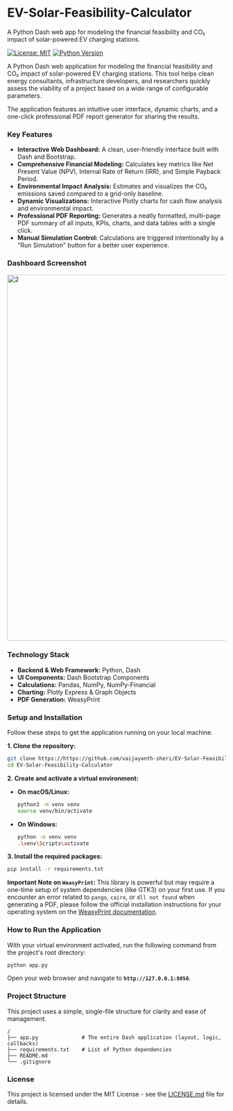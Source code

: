 # EV-Solar-Feasibility-Calculator
A Python Dash web app for modeling the financial feasibility and CO₂ impact of solar-powered EV charging stations.

[![License: MIT](https://img.shields.io/badge/License-MIT-yellow.svg)](https://opensource.org/licenses/MIT)
[![Python Version](https://img.shields.io/badge/python-3.9+-blue.svg)](https://www.python.org/downloads/)

A Python Dash web application for modeling the financial feasibility and CO₂ impact of solar-powered EV charging stations. This tool helps clean energy consultants, infrastructure developers, and researchers quickly assess the viability of a project based on a wide range of configurable parameters.

The application features an intuitive user interface, dynamic charts, and a one-click professional PDF report generator for sharing the results.

### Key Features

*   **Interactive Web Dashboard:** A clean, user-friendly interface built with Dash and Bootstrap.
*   **Comprehensive Financial Modeling:** Calculates key metrics like Net Present Value (NPV), Internal Rate of Return (IRR), and Simple Payback Period.
*   **Environmental Impact Analysis:** Estimates and visualizes the CO₂ emissions saved compared to a grid-only baseline.
*   **Dynamic Visualizations:** Interactive Plotly charts for cash flow analysis and environmental impact.
*   **Professional PDF Reporting:** Generates a neatly formatted, multi-page PDF summary of all inputs, KPIs, charts, and data tables with a single click.
*   **Manual Simulation Control:** Calculations are triggered intentionally by a "Run Simulation" button for a better user experience.

### Dashboard Screenshot


<img width="1900" height="845" alt="2" src="https://github.com/user-attachments/assets/5ea78605-ec80-447b-b65e-0d856be5e994" />


### Technology Stack

*   **Backend & Web Framework:** Python, Dash
*   **UI Components:** Dash Bootstrap Components
*   **Calculations:** Pandas, NumPy, NumPy-Financial
*   **Charting:** Plotly Express & Graph Objects
*   **PDF Generation:** WeasyPrint

### Setup and Installation

Follow these steps to get the application running on your local machine.

**1. Clone the repository:**
```bash
git clone https://https://github.com/vaijayanth-sheri/EV-Solar-Feasibility-Calculator.git
cd EV-Solar-Feasibility-Calculator
```

**2. Create and activate a virtual environment:**
*   **On macOS/Linux:**
    ```bash
    python3 -m venv venv
    source venv/bin/activate
    ```
*   **On Windows:**
    ```bash
    python -m venv venv
    .\venv\Scripts\activate
    ```

**3. Install the required packages:**
```bash
pip install -r requirements.txt
```

**Important Note on `WeasyPrint`:**
This library is powerful but may require a one-time setup of system dependencies (like GTK3) on your first use. If you encounter an error related to `pango`, `cairo`, or `dll not found` when generating a PDF, please follow the official installation instructions for your operating system on the [WeasyPrint documentation](https://doc.courtbouillon.org/weasyprint/stable/first_steps.html).

### How to Run the Application

With your virtual environment activated, run the following command from the project's root directory:

```bash
python app.py
```

Open your web browser and navigate to **`http://127.0.0.1:8050`**.

### Project Structure

This project uses a simple, single-file structure for clarity and ease of management.

```
/
├── app.py              # The entire Dash application (layout, logic, callbacks)
├── requirements.txt    # List of Python dependencies
├── README.md           
└── .gitignore          
```

### License

This project is licensed under the MIT License - see the [LICENSE.md](LICENSE.md) file for details.
